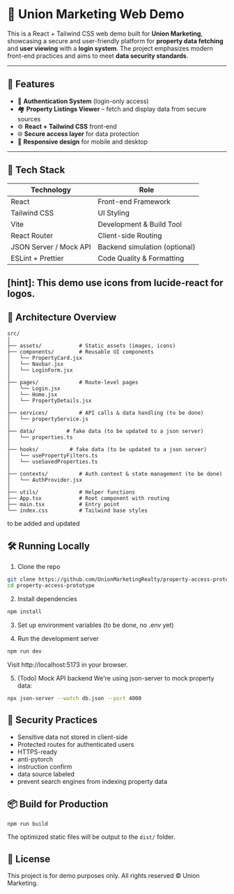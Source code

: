 # 🏢 Union Marketing Web Demo

This is a React + Tailwind CSS web demo built for **Union Marketing**, showcasing a secure and user-friendly platform for **property data fetching** and **user viewing** with a **login system**. The project emphasizes modern front-end practices and aims to meet **data security standards**.

---

## 🚀 Features

- 🔐 **Authentication System** (login-only access)
- 🏘️ **Property Listings Viewer** – fetch and display data from secure sources
- ⚙️ **React + Tailwind CSS** front-end
- 🌐 **Secure access layer** for data protection
- 📱 **Responsive design** for mobile and desktop

---

## 🧱 Tech Stack

| Technology     | Role                             |
|----------------|----------------------------------|
| React          | Front-end Framework              |
| Tailwind CSS   | UI Styling                       |
| Vite           | Development & Build Tool         |
| React Router   | Client-side Routing              |
| JSON Server / Mock API | Backend simulation (optional) |
| ESLint + Prettier | Code Quality & Formatting       |

[hint]: This demo use icons from lucide-react for logos.
---

## 🧭 Architecture Overview

```plaintext
src/
│
├── assets/            # Static assets (images, icons)
├── components/        # Reusable UI components
│   └── PropertyCard.jsx
│   └── Navbar.jsx
│   └── LoginForm.jsx
│
├── pages/             # Route-level pages
│   └── Login.jsx
│   └── Home.jsx
│   └── PropertyDetails.jsx
│
├── services/          # API calls & data handling (to be done)
│   └── propertyService.js
│
├── data/          # fake data (to be updated to a json server)
│   └── properties.ts
│
├── hooks/          # fake data (to be updated to a json server)
│   └── usePropertyFilters.ts
│   └── useSavedProperties.ts
│
├── contexts/          # Auth context & state management (to be done)
│   └── AuthProvider.jsx
│
├── utils/             # Helper functions
├── App.tsx            # Root component with routing
├── main.tsx           # Entry point
└── index.css          # Tailwind base styles
```

to be added and updated

## 🛠️ Running Locally
1. Clone the repo
```bash
git clone https://github.com/UnionMarketingRealty/property-access-prototype.git
cd property-access-prototype
```
2. Install dependencies
```bash
npm install
```
3. Set up environment variables 
(to be done, no .env yet)


4. Run the development server
```bash
npm run dev
```
Visit http://localhost:5173 in your browser.

5. (Todo) Mock API backend
We're using json-server to mock property data:

```bash
npx json-server --watch db.json --port 4000
```

## 🔐 Security Practices
- Sensitive data not stored in client-side
- Protected routes for authenticated users
- HTTPS-ready
- anti-pytorch
- instruction confirm
- data source labeled
- prevent search engines from indexing property data

## 📦 Build for Production
```bash
npm run build
```

The optimized static files will be output to the `dist/` folder.

## 📄 License
This project is for demo purposes only. All rights reserved © Union Marketing.


